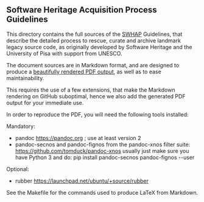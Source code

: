 Software Heritage Acquisition Process Guidelines
------------------------------------------------

This directory contains the full sources of the [SWHAP](https://www.softwareheritage.org/swhap) Guidelines, 
that describe the detailed process to rescue, curate and archive landmark legacy source code, as originally
developed by Software Heritage and the University of Pisa with support from UNESCO.

The document sources are in Markdown format, and are designed to produce
a [beautifully rendered PDF output](SWHAP@Pisa.pdf), as well as to ease
maintainability.

This requires the use of a few extensions, that make the Markdown rendering on
GitHub suboptimal, hence we also add the generated PDF output for your immediate use.

In order to reproduce the PDF, you will need the following tools installed:

Mandatory:
 - pandoc https://pandoc.org ; use at least version 2
 - pandoc-secnos and pandoc-fignos from the pandoc-xnos filter suite: https://github.com/tomduck/pandoc-xnos
   usually just make sure you have Python 3 and do:
     pip install pandoc-secnos pandoc-fignos --user

Optional:
 - rubber https://launchpad.net/ubuntu/+source/rubber

See the Makefile for the commands used to produce LaTeX from Markdown.
